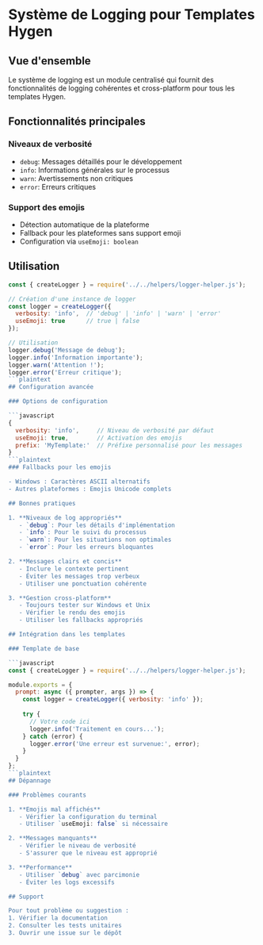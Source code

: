 # Système de Logging pour Templates Hygen

## Vue d'ensemble

Le système de logging est un module centralisé qui fournit des fonctionnalités de logging cohérentes et cross-platform pour tous les templates Hygen.

## Fonctionnalités principales

### Niveaux de verbosité

- `debug`: Messages détaillés pour le développement
- `info`: Informations générales sur le processus
- `warn`: Avertissements non critiques
- `error`: Erreurs critiques

### Support des emojis

- Détection automatique de la plateforme
- Fallback pour les plateformes sans support emoji
- Configuration via `useEmoji: boolean`

## Utilisation

```javascript
const { createLogger } = require('../../helpers/logger-helper.js');

// Création d'une instance de logger
const logger = createLogger({
  verbosity: 'info',  // 'debug' | 'info' | 'warn' | 'error'
  useEmoji: true      // true | false
});

// Utilisation
logger.debug('Message de debug');
logger.info('Information importante');
logger.warn('Attention !');
logger.error('Erreur critique');
```plaintext
## Configuration avancée

### Options de configuration

```javascript
{
  verbosity: 'info',     // Niveau de verbosité par défaut
  useEmoji: true,        // Activation des emojis
  prefix: 'MyTemplate:'  // Préfixe personnalisé pour les messages
}
```plaintext
### Fallbacks pour les emojis

- Windows : Caractères ASCII alternatifs
- Autres plateformes : Emojis Unicode complets

## Bonnes pratiques

1. **Niveaux de log appropriés**
   - `debug`: Pour les détails d'implémentation
   - `info`: Pour le suivi du processus
   - `warn`: Pour les situations non optimales
   - `error`: Pour les erreurs bloquantes

2. **Messages clairs et concis**
   - Inclure le contexte pertinent
   - Éviter les messages trop verbeux
   - Utiliser une ponctuation cohérente

3. **Gestion cross-platform**
   - Toujours tester sur Windows et Unix
   - Vérifier le rendu des emojis
   - Utiliser les fallbacks appropriés

## Intégration dans les templates

### Template de base

```javascript
const { createLogger } = require('../../helpers/logger-helper.js');

module.exports = {
  prompt: async ({ prompter, args }) => {
    const logger = createLogger({ verbosity: 'info' });
    
    try {
      // Votre code ici
      logger.info('Traitement en cours...');
    } catch (error) {
      logger.error('Une erreur est survenue:', error);
    }
  }
};
```plaintext
## Dépannage

### Problèmes courants

1. **Emojis mal affichés**
   - Vérifier la configuration du terminal
   - Utiliser `useEmoji: false` si nécessaire

2. **Messages manquants**
   - Vérifier le niveau de verbosité
   - S'assurer que le niveau est approprié

3. **Performance**
   - Utiliser `debug` avec parcimonie
   - Éviter les logs excessifs

## Support

Pour tout problème ou suggestion :
1. Vérifier la documentation
2. Consulter les tests unitaires
3. Ouvrir une issue sur le dépôt
